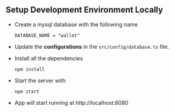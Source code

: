 ## Setup Development Environment Locally

- Create a mysql database with the following name
    ```
    DATABASE_NAME = "wallet"
    ```
- Update the **configurations** in the `src/config/database.ts` file.

- Install all the dependencies
    ```
    npm install
    ```
- Start the server with
    ```
    npm start
    ```
- App will start running at http://localhost:8080
